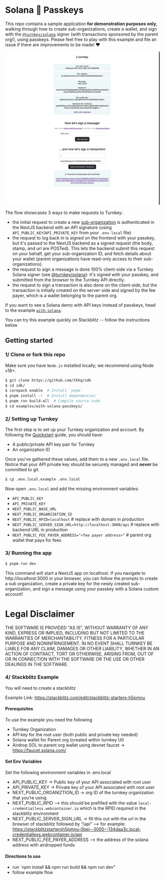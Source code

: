 # Solana 🤝 Passkeys

This repo contains a sample application **for demonstration purposes only**, walking through how to create sub-organizations, create a wallet, and sign with the [`@turnkey/solana`](https://github.com/tkhq/sdk/tree/main/packages/solana) signer (with transactions sponsored by the parent org!), using passkeys. Please feel free to play with this example and file an issue if there are improvements to be made! ❤️

<p style="text-align:center">
    <img src="./img/demo.png" width="500"/>
</p>

The flow showcases 3 ways to make requests to Turnkey:

- the initial request to create a new [sub-organization](https://docs.turnkey.com/getting-started/sub-organizations) is authenticated in the NextJS backend with an API signature (using `API_PUBLIC_KEY`/`API_PRIVATE_KEY` from your `.env.local` file)
- the request to log back in is signed on the frontend with your passkey, but it's passed to the NextJS backend as a signed request (the body, stamp, and url are POSTed). This lets the backend submit this request on your behalf, get your sub-organization ID, and fetch details about your wallet (parent organizations have read-only access to their sub-organizations).
- the request to sign a message is done 100% client-side via a Turnkey Solana signer (see [@turnkey/solana](https://github.com/tkhq/sdk/tree/main/packages/solana)): it's signed with your passkey, and submitted from the browser to the Turnkey API directly.
- the request to sign a transaction is also done on the client-side, but the transaction is initially created on the server-side and signed by the fee payer, which is a wallet belonging to the parent org.

If you want to see a Solana demo with API keys instead of passkeys, head to the example [`with-solana`](https://github.com/tkhq/sdk/tree/main/examples/with-solana).

You can try this example quickly on Stackblitz -- follow the instructions below

## Getting started

### 1/ Clone or fork this repo

Make sure you have `Node.js` installed locally; we recommend using Node v18+.

```bash
$ git clone https://github.com/tkhq/sdk
$ cd sdk/
$ corepack enable  # Install `pnpm`
$ pnpm install -r  # Install dependencies
$ pnpm run build-all  # Compile source code
$ cd examples/with-solana-passkeys/
```

### 2/ Setting up Turnkey

The first step is to set up your Turnkey organization and account. By following the [Quickstart](https://docs.turnkey.com/getting-started/quickstart) guide, you should have:

- A public/private API key pair for Turnkey
- An organization ID

Once you've gathered these values, add them to a new `.env.local` file. Notice that your API private key should be securely managed and **_never_** be committed to git.

```bash
$ cp .env.local.example .env.local
```

Now open `.env.local` and add the missing environment variables:

- `API_PUBLIC_KEY`
- `API_PRIVATE_KEY`
- `NEXT_PUBLIC_BASE_URL`
- `NEXT_PUBLIC_ORGANIZATION_ID`
- `NEXT_PUBLIC_RPID=localhost` # replace with domain in production
- `NEXT_PUBLIC_SERVER_SIGN_URL=http://localhost:3000/api` # replace with backend URL in production
- `NEXT_PUBLIC_FEE_PAYER_ADDRESS="<fee payer address>"` # parent org wallet that pays for fees

### 3/ Running the app

```bash
$ pnpm run dev
```

This command will start a NextJS app on localhost. If you navigate to http://localhost:3000 in your browser, you can follow the prompts to create a sub organization, create a private key for the newly created sub-organization, and sign a message using your passkey with a Solana custom account!

# Legal Disclaimer

THE SOFTWARE IS PROVIDED "AS IS", WITHOUT WARRANTY OF ANY KIND, EXPRESS OR IMPLIED, INCLUDING BUT NOT LIMITED TO THE WARRANTIES OF MERCHANTABILITY, FITNESS FOR A PARTICULAR PURPOSE AND NONINFRINGEMENT. IN NO EVENT SHALL TURNKEY BE LIABLE FOR ANY CLAIM, DAMAGES OR OTHER LIABILITY, WHETHER IN AN ACTION OF CONTRACT, TORT OR OTHERWISE, ARISING FROM, OUT OF OR IN CONNECTION WITH THE SOFTWARE OR THE USE OR OTHER DEALINGS IN THE SOFTWARE.

### 4/ Stackblitz Example

You will need to create a stackblitz 

Example Link: https://stackblitz.com/edit/stackblitz-starters-h5pmnu

#### Prerequisites
To use the example you need the following
- Turnkey Organization
- API key for the root user (both public and private key needed) 
- Solana wallet for Parent org (created within turnkey UI) 
- Airdrop SOL to parent org wallet using devnet faucet → https://faucet.solana.com/ 


#### Set Env Variables
Set the following environment variables in .env.local
- API_PUBLIC_KEY → Public key of your API associated with root user
- API_PRIVATE_KEY → Private key of your API associated with root user 
- NEXT_PUBLIC_ORGANIZTION_ID → org ID of the turnkey organization that you’re using
- NEXT_PUBLIC_RPID --> this should be prefilled with the value `local-credentialless.webcontainer.io` which is the RPID required in the stackblitz environment
- NEXT_PUBLIC_SERVER_SIGN_URL → fill this out with the url in the browser of stackblitz followed by “/api” --> for example: https://stackblitzstartersh5pmnu-0bej--3000--134daa3c.local-credentialless.webcontainer.io/api
- NEXT_PUBLIC_FEE_PAYER_ADDRESS --> the address of the solana address with airdropped funds


#### Directions to use
- run `npm install && npm run build && npm run dev"
- follow example flow